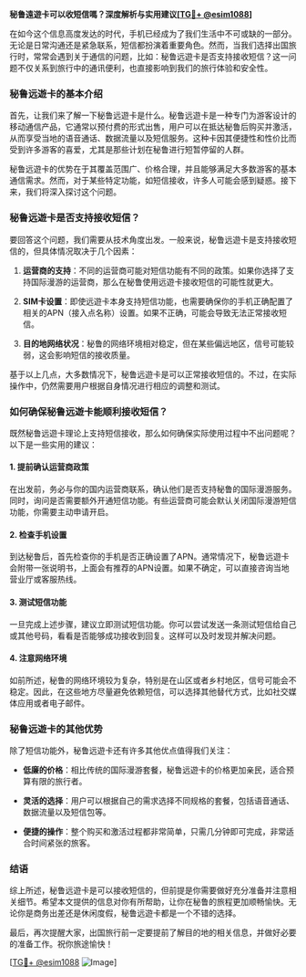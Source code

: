 **秘鲁遠遊卡可以收短信嗎？深度解析与实用建议[[TG💪+ @esim1088](https://t.me/s/esim1088)]**

在如今这个信息高度发达的时代，手机已经成为了我们生活中不可或缺的一部分。无论是日常沟通还是紧急联系，短信都扮演着重要角色。然而，当我们选择出国旅行时，常常会遇到关于通信的问题，比如：秘鲁远遊卡是否支持接收短信？这一问题不仅关系到旅行中的通讯便利，也直接影响到我们的旅行体验和安全性。

### 秘鲁远遊卡的基本介绍

首先，让我们来了解一下秘鲁远遊卡是什么。秘鲁远遊卡是一种专门为游客设计的移动通信产品，它通常以预付费的形式出售，用户可以在抵达秘鲁后购买并激活，从而享受当地的语音通话、数据流量以及短信服务。这种卡因其便捷性和性价比而受到许多游客的喜爱，尤其是那些计划在秘鲁进行短暂停留的人群。

秘鲁远遊卡的优势在于其覆盖范围广、价格合理，并且能够满足大多数游客的基本通信需求。然而，对于某些特定功能，如短信接收，许多人可能会感到疑惑。接下来，我们将深入探讨这个问题。

### 秘鲁远遊卡是否支持接收短信？

要回答这个问题，我们需要从技术角度出发。一般来说，秘鲁远遊卡是支持接收短信的，但具体情况取决于几个因素：

1. **运营商的支持**：不同的运营商可能对短信功能有不同的政策。如果你选择了支持国际漫游的运营商，那么在秘鲁使用远遊卡接收短信的可能性就更大。
   
2. **SIM卡设置**：即使远遊卡本身支持短信功能，也需要确保你的手机正确配置了相关的APN（接入点名称）设置。如果不正确，可能会导致无法正常接收短信。

3. **目的地网络状况**：秘鲁的网络环境相对稳定，但在某些偏远地区，信号可能较弱，这会影响短信的接收质量。

基于以上几点，大多数情况下，秘鲁远遊卡是可以正常接收短信的。不过，在实际操作中，仍然需要用户根据自身情况进行相应的调整和测试。

### 如何确保秘鲁远遊卡能顺利接收短信？

既然秘鲁远遊卡理论上支持短信接收，那么如何确保实际使用过程中不出问题呢？以下是一些实用的建议：

#### 1. 提前确认运营商政策
在出发前，务必与你的国内运营商联系，确认他们是否支持秘鲁的国际漫游服务。同时，询问是否需要额外开通短信功能。有些运营商可能会默认关闭国际漫游短信功能，你需要主动申请开启。

#### 2. 检查手机设置
到达秘鲁后，首先检查你的手机是否正确设置了APN。通常情况下，秘鲁远遊卡会附带一张说明书，上面会有推荐的APN设置。如果不确定，可以直接咨询当地营业厅或客服热线。

#### 3. 测试短信功能
一旦完成上述步骤，建议立即测试短信功能。你可以尝试发送一条测试短信给自己或其他号码，看看是否能够成功接收到回复。这样可以及时发现并解决问题。

#### 4. 注意网络环境
如前所述，秘鲁的网络环境较为复杂，特别是在山区或者乡村地区，信号可能会不稳定。因此，在这些地方尽量避免依赖短信，可以选择其他替代方式，比如社交媒体应用或者电子邮件。

### 秘鲁远遊卡的其他优势

除了短信功能外，秘鲁远遊卡还有许多其他优点值得我们关注：

- **低廉的价格**：相比传统的国际漫游套餐，秘鲁远遊卡的价格更加亲民，适合预算有限的旅行者。
  
- **灵活的选择**：用户可以根据自己的需求选择不同规格的套餐，包括语音通话、数据流量以及短信包等。

- **便捷的操作**：整个购买和激活过程都非常简单，只需几分钟即可完成，非常适合时间紧张的旅客。

### 结语

综上所述，秘鲁远遊卡是可以接收短信的，但前提是你需要做好充分准备并注意相关细节。希望本文提供的信息对你有所帮助，让你在秘鲁的旅程更加顺畅愉快。无论你是商务出差还是休闲度假，秘鲁远遊卡都是一个不错的选择。

最后，再次提醒大家，出国旅行前一定要提前了解目的地的相关信息，并做好必要的准备工作。祝你旅途愉快！

[[TG💪+ @esim1088](https://t.me/s/esim1088) ![Image](https://i.postimg.cc/4NQfJmqS/Snipaste-2025-05-13-00-14-12.png)]